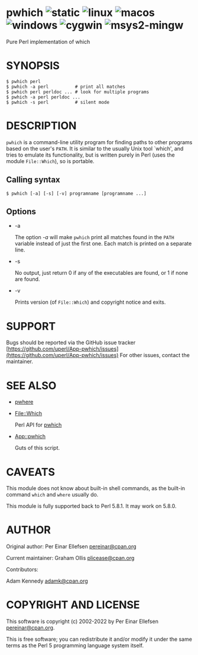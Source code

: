 # pwhich ![static](https://github.com/uperl/App-pwhich/workflows/static/badge.svg) ![linux](https://github.com/uperl/App-pwhich/workflows/linux/badge.svg) ![macos](https://github.com/uperl/App-pwhich/workflows/macos/badge.svg) ![windows](https://github.com/uperl/App-pwhich/workflows/windows/badge.svg) ![cygwin](https://github.com/uperl/App-pwhich/workflows/cygwin/badge.svg) ![msys2-mingw](https://github.com/uperl/App-pwhich/workflows/msys2-mingw/badge.svg)

Pure Perl implementation of which

# SYNOPSIS

```
$ pwhich perl
$ pwhich -a perl          # print all matches
$ pwhich perl perldoc ... # look for multiple programs
$ pwhich -a perl perldoc ...
$ pwhich -s perl          # silent mode
```

# DESCRIPTION

`pwhich` is a command-line utility program for finding paths to other
programs based on the user's `PATH`. It is similar to the usually Unix
tool \`which', and tries to emulate its functionality, but is written
purely in Perl (uses the module `File::Which`), so is portable.

## Calling syntax

```
$ pwhich [-a] [-s] [-v] programname [programname ...]
```

## Options

- -a

    The option _-a_ will make `pwhich` print all matches found in the
    `PATH` variable instead of just the first one. Each match is printed
    on a separate line.

- -s

    No output, just return 0 if any of the executables are found, or 1
    if none are found.

- -v

    Prints version (of `File::Which`) and copyright notice and exits.

# SUPPORT

Bugs should be reported via the GitHub issue tracker
[https://github.com/uperl/App-pwhich/issues](https://github.com/uperl/App-pwhich/issues)
For other issues, contact the maintainer.

# SEE ALSO

- [pwhere](https://metacpan.org/pod/pwhere)
- [File::Which](https://metacpan.org/pod/File::Which)

    Perl API for [pwhich](https://metacpan.org/pod/pwhich)

- [App::pwhich](https://metacpan.org/pod/App::pwhich)

    Guts of this script.

# CAVEATS

This module does not know about built-in shell commands, as the built-in
command `which` and `where` usually do.

This module is fully supported back to Perl 5.8.1.  It may work on 5.8.0.

# AUTHOR

Original author: Per Einar Ellefsen <pereinar@cpan.org>

Current maintainer: Graham Ollis <plicease@cpan.org>

Contributors:

Adam Kennedy <adamk@cpan.org>

# COPYRIGHT AND LICENSE

This software is copyright (c) 2002-2022 by Per Einar Ellefsen <pereinar@cpan.org>.

This is free software; you can redistribute it and/or modify it under
the same terms as the Perl 5 programming language system itself.
